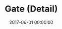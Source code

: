 ---
layout: post
title: Gate (Detail)
description:
date: 2017-06-01 00:00:00
s3Path: /imgs/2017/06/gate-detail.jpg
---